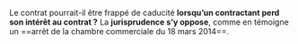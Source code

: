 
Le contrat pourrait-il être frappé de caducité **lorsqu’un contractant perd son intérêt au contrat ?** La **jurisprudence s’y oppose**, comme en témoigne un ==arrêt de la chambre commerciale du 18 mars 2014==.